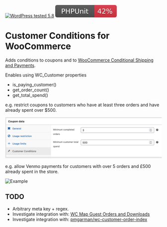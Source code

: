 [![WordPress tested 5.8](https://img.shields.io/badge/WordPress-v5.8%20tested-0073aa.svg)](#) [![PHPUnit ](.github/coverage.svg)](https://brianhenryie.github.io/bh-wc-csp-condition-ip-address/)

# Customer Conditions for WooCommerce

Adds conditions to coupons and to [WooCommerce Conditional Shipping and Payments](https://woocommerce.com/products/conditional-shipping-and-payments/).

Enables using WC_Customer properties 
* is_paying_customer()
* get_order_count()
* get_total_spend() 

e.g. restrict coupons to customers who have at least three orders and have already spent over $500.

![Coupons](./assets/screenshot-2.png "coupons")


e.g. allow Venmo payments for customers with over 5 orders and £500 already spent in the store.

![Example](./assets/screenshot-1.png "BH WC Customer Conditions screenshot")


## TODO

* Arbitrary meta key + regex.
* Investigate integration with: [WC Map Guest Orders and Downloads](https://wordpress.org/plugins/wc-map-guest-orders-and-downloads/)
* Investigate integration with: [pmgarman/wc-customer-order-index](https://github.com/pmgarman/wc-customer-order-index)

